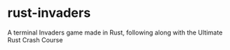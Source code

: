 # rust-invaders
A terminal Invaders game made in Rust, following along with the Ultimate Rust Crash Course
